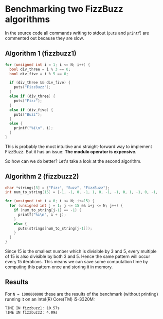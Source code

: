 # Benchmarking two FizzBuzz algorithms

In the source code all commands writing to stdout (`puts` and `printf`) are commented out because they are slow.

## Algorithm 1 (fizzbuzz1)

```c
for (unsigned int i = 1; i <= N; i++) {
  bool div_three = i % 3 == 0;
  bool div_five = i % 5 == 0;

  if (div_three && div_five) {
    puts("FizzBuzz");
  }
  else if (div_three) {
    puts("Fizz");
  }
  else if (div_five) {
    puts("Buzz");
  }
  else {
    printf("%i\n", i);
  }
}
```

This is probably the most intuitive and straight-forward way to implement FizzBuzz. But it has an issue: **The modulo operator is expensive.**

So how can we do better? Let's take a look at the second algorithm.


## Algorithm 2 (fizzbuzz2)

```c
char *strings[3] = {"Fizz", "Buzz", "FizzBuzz"};
int num_to_string[15] = {-1, -1, 0, -1, 1, 0, -1, -1, 0, 1, -1, 0, -1, -1, 2};

for (unsigned int i = 0; i <= N; i+=15) {
  for (unsigned int j = 1; j <= 15 && i+j <= N; j++) {
    if (num_to_string[j-1] == -1) {
      printf("%i\n", i + j);
    }
    else {
      puts(strings[num_to_string[j-1]]);
    }
  }
}
```

Since 15 is the smallest number which is divisible by 3 and 5, every multiple of 15 is also divisible by both 3 and 5. Hence the same pattern will occur every 15 iterations. This means we can save some computation time by computing this pattern once and storing it in memory.


## Results

For `N = 1000000000` these are the results of the benchmark (without printing) running it on an Intel(R) Core(TM) i5-3320M:
```
TIME IN fizzbuzz1: 10.57s
TIME IN fizzbuzz2: 4.09s
```
